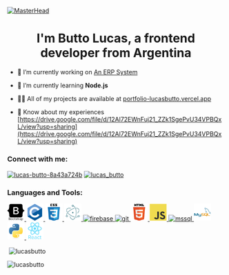 [![MasterHead](https://lh3.googleusercontent.com/u/0/drive-viewer/AFGJ81oj3r-9AwNxSBY9x5icgv0ZjbJ62u9Kqd9zRHpQuSV3FwZqWPFdOt1nUYCUuxiRzVXUerErzaheLsiH1MNJCaTh1ELw=w2519-h1299)](https://portfolio-lucasbutto.vercel.app/)
<h1 align="center">I'm Butto Lucas, a frontend developer from Argentina</h1>

- 🔭 I’m currently working on [An ERP System](https://github.com/MaxiPepa/bienenstock-corp-web)

- 🌱 I’m currently learning **Node.js**

- 👨‍💻 All of my projects are available at [portfolio-lucasbutto.vercel.app](portfolio-lucasbutto.vercel.app)

- 📄 Know about my experiences [https://drive.google.com/file/d/12Al72EWnFuj21_ZZk1SgePvU34VPBQxL/view?usp=sharing](https://drive.google.com/file/d/12Al72EWnFuj21_ZZk1SgePvU34VPBQxL/view?usp=sharing)

<h3 align="left">Connect with me:</h3>
<p align="left">
<a href="https://linkedin.com/in/lucas-butto-8a43a724b" target="blank"><img align="center" src="https://raw.githubusercontent.com/rahuldkjain/github-profile-readme-generator/master/src/images/icons/Social/linked-in-alt.svg" alt="lucas-butto-8a43a724b" height="30" width="40" /></a>
<a href="https://instagram.com/lucas_butto" target="blank"><img align="center" src="https://raw.githubusercontent.com/rahuldkjain/github-profile-readme-generator/master/src/images/icons/Social/instagram.svg" alt="lucas_butto" height="30" width="40" /></a>
</p>

<h3 align="left">Languages and Tools:</h3>
<p align="left"> <a href="https://getbootstrap.com" target="_blank" rel="noreferrer"> <img src="https://raw.githubusercontent.com/devicons/devicon/master/icons/bootstrap/bootstrap-plain-wordmark.svg" alt="bootstrap" width="40" height="40"/> </a> <a href="https://www.cprogramming.com/" target="_blank" rel="noreferrer"> <img src="https://raw.githubusercontent.com/devicons/devicon/master/icons/c/c-original.svg" alt="c" width="40" height="40"/> </a> <a href="https://www.w3schools.com/css/" target="_blank" rel="noreferrer"> <img src="https://raw.githubusercontent.com/devicons/devicon/master/icons/css3/css3-original-wordmark.svg" alt="css3" width="40" height="40"/> </a> <a href="https://www.electronjs.org" target="_blank" rel="noreferrer"> <img src="https://raw.githubusercontent.com/devicons/devicon/master/icons/electron/electron-original.svg" alt="electron" width="40" height="40"/> </a> <a href="https://firebase.google.com/" target="_blank" rel="noreferrer"> <img src="https://www.vectorlogo.zone/logos/firebase/firebase-icon.svg" alt="firebase" width="40" height="40"/> </a> <a href="https://git-scm.com/" target="_blank" rel="noreferrer"> <img src="https://www.vectorlogo.zone/logos/git-scm/git-scm-icon.svg" alt="git" width="40" height="40"/> </a> <a href="https://www.w3.org/html/" target="_blank" rel="noreferrer"> <img src="https://raw.githubusercontent.com/devicons/devicon/master/icons/html5/html5-original-wordmark.svg" alt="html5" width="40" height="40"/> </a> <a href="https://developer.mozilla.org/en-US/docs/Web/JavaScript" target="_blank" rel="noreferrer"> <img src="https://raw.githubusercontent.com/devicons/devicon/master/icons/javascript/javascript-original.svg" alt="javascript" width="40" height="40"/> </a> <a href="https://www.microsoft.com/en-us/sql-server" target="_blank" rel="noreferrer"> <img src="https://www.svgrepo.com/show/303229/microsoft-sql-server-logo.svg" alt="mssql" width="40" height="40"/> </a> <a href="https://www.mysql.com/" target="_blank" rel="noreferrer"> <img src="https://raw.githubusercontent.com/devicons/devicon/master/icons/mysql/mysql-original-wordmark.svg" alt="mysql" width="40" height="40"/> </a> <a href="https://www.python.org" target="_blank" rel="noreferrer"> <img src="https://raw.githubusercontent.com/devicons/devicon/master/icons/python/python-original.svg" alt="python" width="40" height="40"/> </a> <a href="https://reactjs.org/" target="_blank" rel="noreferrer"> <img src="https://raw.githubusercontent.com/devicons/devicon/master/icons/react/react-original-wordmark.svg" alt="react" width="40" height="40"/> </a> </p>

<p>&nbsp;<img align="center" src="https://github-readme-stats.vercel.app/api?username=lucasbutto&show_icons=true&locale=en" alt="lucasbutto" /></p>

<p align="left"> <img src="https://komarev.com/ghpvc/?username=lucasbutto&label=Profile%20views&color=0e75b6&style=flat" alt="lucasbutto" /> </p>
